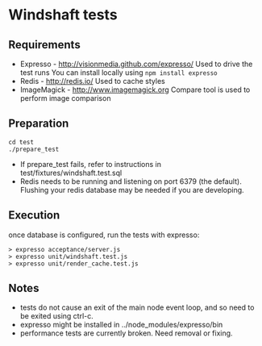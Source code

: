 Windshaft tests
===============

Requirements
------------

 * Expresso - http://visionmedia.github.com/expresso/
   Used to drive the test runs
   You can install locally using ```npm install expresso```
 * Redis - http://redis.io/
   Used to cache styles 
 * ImageMagick - http://www.imagemagick.org
   Compare tool is used to perform image comparison

Preparation
-----------

```
cd test
./prepare_test
```

* If prepare_test fails, refer to instructions in
  test/fixtures/windshaft.test.sql
* Redis needs to be running and listening on port 6379 (the default).
  Flushing your redis database may be needed if you are developing.

Execution
---------

once database is configured, run the tests with expresso:

```
> expresso acceptance/server.js
> expresso unit/windshaft.test.js
> expresso unit/render_cache.test.js
```

Notes
-----
* tests do not cause an exit of the main node event loop, and so
  need to be exited using ctrl-c.
* expresso might be installed in ../node_modules/expresso/bin
* performance tests are currently broken. Need removal or fixing.